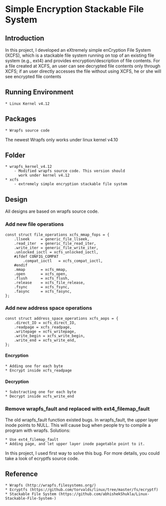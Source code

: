 # Simple Encryption Stackable File System

## Introduction
In this project, I developed an eXtremely simple enCryption File System (XCFS), which is a stackable file system running on top of an existing file system (e.g., ext4) and provides encryption/description of file contents. For a file created at XCFS, an user can see decrypted file contents only through XCFS; if an user directly accesses the file without using XCFS, he or she will see encrypted file contents

## Running Environment
    * Linux Kernel v4.12

## Packages 
    * Wrapfs source code

The newest Wrapfs only works under linux kernel v4.10

## Folder
    * wrapfs_kernel_v4.12
        - Modified wrapfs source code. This version should
          work under kernel v4.12
    * xcfs
        - extremely simple encryption stackable file system

## Design
All designs are based on wrapfs source code. 

### Add new file operations
    const struct file_operations xcfs_mmap_fops = {
        .llseek		= generic_file_llseek,
        .read_iter	= generic_file_read_iter,
        .write_iter	= generic_file_write_iter,
        .unlocked_ioctl	= xcfs_unlocked_ioctl,
        #ifdef CONFIG_COMPAT
            .compat_ioctl	= xcfs_compat_ioctl,
        #endif
        .mmap		= xcfs_mmap,
        .open		= xcfs_open,
        .flush		= xcfs_flush,
        .release	= xcfs_file_release,
        .fsync		= xcfs_fsync,
        .fasync		= xcfs_fasync,
    };


### Add new address space operations
    const struct address_space_operations xcfs_aops = {
        .direct_IO = xcfs_direct_IO,
        .readpage = xcfs_readpage,
        .writepage = xcfs_writepage,
        .write_begin = xcfs_write_begin,
        .write_end = xcfs_write_end,
    };

#### Encryption
    * Adding one for each byte
    * Encrypt inside xcfs_readpage
#### Decryption
    * Substracting one for each byte
    * Decrypt inside xcfs_write_end

### Remove wrapfs_fault and replaced with ext4_filemap_fault 
The old wrapfs_fault function existed bugs. 
In wrapfs_fault, the upper layer inode points to NULL. This will cause bug when people try to compile a program with wrapfs.
Solutions:

    * Use ext4_filemap_fault
    * Adding page, and let upper layer inode pagetable point to it.

In this project, I used first way to solve this bug. For more details, you could take a look of ecryptfs source code.
     
## Reference
    * Wrapfs (http://wrapfs.filesystems.org/)
    * Ecryptfs (https://github.com/torvalds/linux/tree/master/fs/ecryptf)
    * Stackable File System (https://github.com/abhishekShukla/Linux-Stackable-File-System-)
